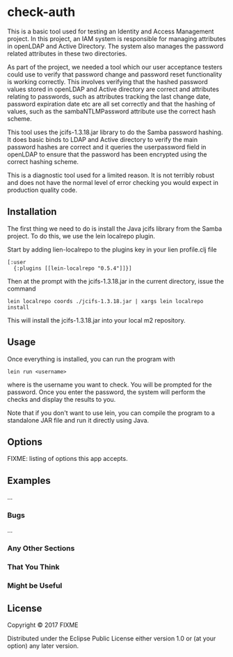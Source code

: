 # check-auth

This is a basic tool used for testing an Identity and Access Management
project. In this project, an IAM system is responsible for managing attributes
in openLDAP and Active Directory. The system also manages the password related
attributes in these two directories. 

As part of the project, we needed a tool which our user acceptance testers could
use to verify that password change and password reset functionality is working
correctly. This involves verifying that the hashed password values stored in
openLDAP and Active directory are correct and attributes relating to passwords,
such as attributes tracking the last change date, password expiration date etc
are all set correctly and that the hashing of values, such as the
sambaNTLMPassword attribute use the correct hash scheme. 

This tool uses the jcifs-1.3.18.jar library to do the Samba password hashing. It
does basic binds to LDAP and Active directory to verify the main password hashes
are correct and it queries the userpassword field in openLDAP to ensure that the
password has been encrypted using the correct hashing scheme. 

This is a diagnostic tool used for a limited reason. It is not terribly robust
and does not have the normal level of error checking you would expect in
production quality code.

## Installation

The first thing we need to do is install the Java jcifs library from the Samba
project. To do this, we use the lein localrepo plugin. 

Start by adding lien-localrepo to the plugins key in your lien profile.clj file

    [:user
      {:plugins [[lein-localrepo "0.5.4"]]}]
  
Then at the prompt with the jcifs-1.3.18.jar in the current directory, issue the
command

    lein localrepo coords ./jcifs-1.3.18.jar | xargs lein localrepo install

This will install the jcifs-1.3.18.jar into your local m2 repository. 

## Usage

Once everything is installed, you can run the program with 

    lein run <username> 
    
where <username> is the username you want to check. You will be prompted for the
password. Once you enter the password, the system will perform the checks and
display the results to you. 

Note that if you don't want to use lein, you can compile the program to a
standalone JAR file and run it directly using Java. 

## Options

FIXME: listing of options this app accepts.

## Examples

...

### Bugs

...

### Any Other Sections
### That You Think
### Might be Useful

## License

Copyright © 2017 FIXME

Distributed under the Eclipse Public License either version 1.0 or (at
your option) any later version.
